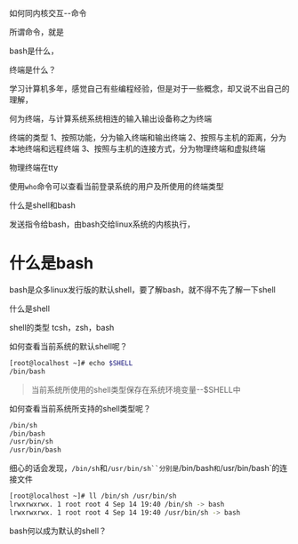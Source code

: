 

如何同内核交互--命令

所谓命令，就是


bash是什么，




终端是什么？


学习计算机多年，感觉自己有些编程经验，但是对于一些概念，却又说不出自己的理解，


何为终端，与计算系统系统相连的输入输出设备称之为终端



终端的类型
1、按照功能，分为输入终端和输出终端
2、按照与主机的距离，分为本地终端和远程终端
3、按照与主机的连接方式，分为物理终端和虚拟终端


物理终端在tty



使用`who`命令可以查看当前登录系统的用户及所使用的终端类型




什么是shell和bash


发送指令给bash，由bash交给linux系统的内核执行，




# 什么是bash

bash是众多linux发行版的默认shell，要了解bash，就不得不先了解一下shell

什么是shell


shell的类型
tcsh，zsh，bash


如何查看当前系统的默认shell呢？
```bash
[root@localhost ~]# echo $SHELL
/bin/bash
```
> 当前系统所使用的shell类型保存在系统环境变量--$SHELL中

如何查看当前系统所支持的shell类型呢？
```bash
/bin/sh
/bin/bash
/usr/bin/sh
/usr/bin/bash
```

细心的话会发现，`/bin/sh`和`/usr/bin/sh``分别是`/bin/bash`和`/usr/bin/bash`的连接文件
```bash
[root@localhost ~]# ll /bin/sh /usr/bin/sh
lrwxrwxrwx. 1 root root 4 Sep 14 19:40 /bin/sh -> bash
lrwxrwxrwx. 1 root root 4 Sep 14 19:40 /usr/bin/sh -> bash
```

bash何以成为默认的shell？




